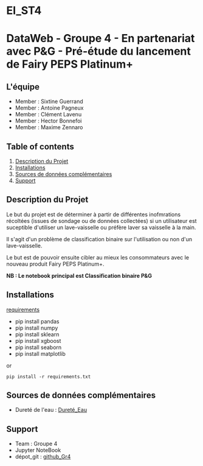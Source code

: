 # EI_ST4
# DataWeb - Groupe 4 - En partenariat avec P&G - Pré-étude du lancement de Fairy PEPS Platinum+

## L'équipe
- Member : Sixtine Guerrand
- Member : Antoine Pagneux
- Member : Clément Lavenu
- Member : Hector Bonnefoi
- Member : Maxime Zennaro

## Table of contents
1. [Description du Projet](#description-du-projet)
2. [Installations](#installation)
3. [Sources de données complémentaires](#sources-de-donnees)
4. [Support](#support)

## Description du Projet

Le but du projet est de déterminer à partir de différentes inofmrations récoltées (issues de sondage ou de données collectées) si un utilisateur est suceptible d'utiliser un lave-vaisselle ou préfère laver sa vaisselle à la main. 

Il s'agit d'un problème de classification binaire sur l'utilisation ou non d'un lave-vaisselle.

Le but est de pouvoir ensuite cibler au mieux les consommateurs avec le nouveau produit Fairy PEPS Platinum+.

**NB : Le notebook principal est Classification binaire P&G**


## Installations
[requirements](./requirements.txt)

- pip install pandas
- pip install numpy
- pip install sklearn
- pip install xgboost
- pip install seaborn
- pip install matplotlib

or 

`pip install -r requirements.txt`


## Sources de données complémentaires 
- Dureté de l'eau : [Dureté_Eau](https://avenuedeleau.com/news/connaitre-la-durete-de-leau-de-votre-departement)


## Support
- Team : Groupe 4
- Jupyter NoteBook 
- dépot_git : [github_Gr4](https://github.com/hectorb222/EI_ST4)



   
